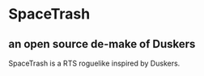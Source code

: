 # SpaceTrash
## an open source de-make of Duskers

SpaceTrash is a RTS roguelike inspired by Duskers.
